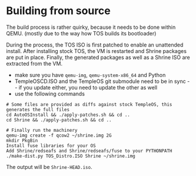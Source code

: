 Building from source
====================

The build process is rather quirky, because it needs to be done within QEMU. (mostly due to the way how TOS builds its bootloader)

During the process, the TOS ISO is first patched to enable an unattended install. After installing stock TOS, the VM is restarted and Shrine packages are put in place. Finally, the generated packages as well as a Shrine ISO are extracted from the VM.

- make sure you have `qemu-img`, `qemu-system-x86_64` and Python
- TempleOSCD.ISO and the TempleOS git submodule need to be in sync -- if you update either, you need to update the other as well
- use the following commands

```
# Some files are provided as diffs against stock TempleOS, this generates the full files
cd AutoOSInstall && ./apply-patches.sh && cd ..
cd Shrine && ./apply-patches.sh && cd ..

# Finally run the machinery
qemu-img create -f qcow2 ~/shrine.img 2G
mkdir PkgBin
Install fuse libraries for your OS
Add Shrine/redseafs and Shrine/redseafs/fuse to your PYTHONPATH
./make-dist.py TOS_Distro.ISO Shrine ~/shrine.img
```

The output will be `Shrine-HEAD.iso`.
